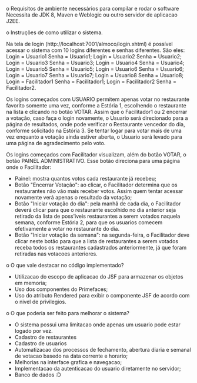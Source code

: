 o    Requisitos de ambiente necessários para compilar e rodar o software
Necessita de JDK 8, Maven e Weblogic ou outro servidor de aplicacao J2EE.

o    Instruções de como utilizar o sistema.

Na tela de login (http://localhost:7001/almoco/login.xhtml) é possível acessar o sistema com 10 logins diferentes e senhas diferentes. 
 São eles:
Login = Usuario1 Senha = Usuario1;
Login = Usuario2 Senha = Usuario2;
Login = Usuario3 Senha = Usuario3;
Login = Usuario4 Senha = Usuario4;
Login = Usuario5 Senha = Usuario5;
Login = Usuario6 Senha = Usuario6;
Login = Usuario7 Senha = Usuario7;
Login = Usuario8 Senha = Usuario8;
Login = Facilitador1 Senha = Facilitador1; 
Login = Facilitador2 Senha = Facilitador2.

Os logins começados com USUARIO permitem apenas votar no restaurante favorito somente uma vez, conforme a Estória 1, escolhendo o restaurante na lista e clicando no botão VOTAR. Assim que o Facilitador1 ou 2 encerrar a votação, caso faça o login novamente, o Usuario será direcionado para a página de resultados, onde pode verificar o Restaurante vencedor do dia, conforme solicitado na Estória 3. Se tentar logar para votar mais de uma vez enquanto a votação ainda estiver aberta, o Usuario será levado para uma página de agradecimento pelo voto. 

Os logins começados com Facilitador visualizam, além do botão VOTAR, o botão PAINEL ADMINISTRATIVO. Esse botão direciona para uma página onde o Facilitador:
- Painel: mostra quantos votos cada restaurante já recebeu;
- Botão "Encerrar Votação": ao clicar, o Facilitador determina que os restaurantes não vão mais receber votos. Assim quem tentar acessar novamente verá apenas o resultado da votação;
- Botão "Iniciar votação do dia": pela manhã de cada dia, o Facilitador deverá clicar para que o restaurante escolhido no dia anterior seja retirado da lista de poss'iveis restaurantes a serem votados naquela semana, conforme Estória 2, para que os usuarios comecem efetivamente a votar no restaurante do dia. 
- Botão "Iniciar votação da semana": na segunda-feira, o Facilitador deve clicar neste botão para que a lista de restaurantes a serem votados receba todos os restaurantes cadastrados anteriormente, já que foram retiradas nas votacoes anteriores.

o    O que vale destacar no código implementado?
- Utilizacao do escopo de aplicacao do JSF para armazenar os objetos em memoria;
- Uso dos componentes do Primefaces;
- Uso do atributo Rendered para exibir o componente JSF de acordo com o nivel de privilegios.

o    O que poderia ser feito para melhorar o sistema?
- O sistema possui uma limitacao onde apenas um usuario pode estar logado por vez.
- Cadastro de restaurantes
- Cadastro de usuarios
- Automatizacao dos processos de fechamento, abertura diaria e semanal de votacao basedo na data corrente e horario;
- Melhorias na interface grafica e navegacao;
- Implementacao da autenticacao do usuario diretamente no servidor;
- Banco de dados :D


